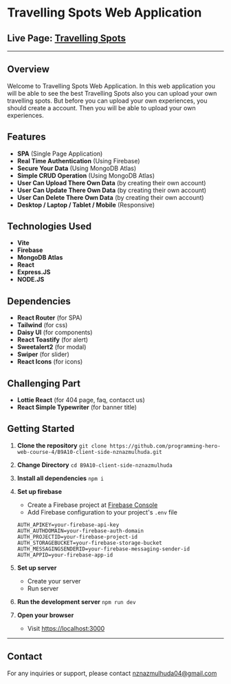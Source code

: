 # Travelling Spots Web Application

## Live Page: [Travelling Spots](https://earth-preview-9130a.web.app/)

<hr />

## Overview

Welcome to Travelling Spots Web Application. In this web application you will be able to see the best Travelling Spots also you can upload your own travelling spots. But before you can upload your own experiences, you should create a account. Then you will be able to upload your own experiences.

## Features

- **SPA** (Single Page Application)
- **Real Time Authentication** (Using Firebase)
- **Secure Your Data** (Using MongoDB Atlas)
- **Simple CRUD Operation** (Using MongoDB Atlas)
- **User Can Upload There Own Data** (by creating their own account)
- **User Can Update There Own Data** (by creating their own account)
- **User Can Delete There Own Data** (by creating their own account)
- **Desktop / Laptop / Tablet / Mobile** (Responsive)

## Technologies Used

- **Vite**
- **Firebase**
- **MongoDB Atlas**
- **React**
- **Express.JS**
- **NODE.JS**

## Dependencies

- **React Router** (for SPA)
- **Tailwind** (for css)
- **Daisy UI** (for components)
- **React Toastify** (for alert)
- **Sweetalert2** (for modal)
- **Swiper** (for slider)
- **React Icons** (for icons)

## Challenging Part

- **Lottie React** (for 404 page, faq, contacct us)
- **React Simple Typewriter** (for banner title)

## Getting Started

1. **Clone the repository**
```git clone https://github.com/programming-hero-web-course-4/B9A10-client-side-nznazmulhuda.git```

2. **Change Directory**
```cd B9A10-client-side-nznazmulhuda```

3. **Install all dependencies**
```npm i```

4. **Set up firebase**
    - Create a Firebase project at [Firebase Console](https://console.firebase.google.com/)
    - Add Firebase configuration to your project's `.env` file

    ```
    AUTH_APIKEY=your-firebase-api-key
    AUTH_AUTHDOMAIN=your-firebase-auth-domain
    AUTH_PROJECTID=your-firebase-project-id
    AUTH_STORAGEBUCKET=your-firebase-storage-bucket
    AUTH_MESSAGINGSENDERID=your-firebase-messaging-sender-id
    AUTH_APPID=your-firebase-app-id
    ```

5. **Set up server**
    * Create your server
    * Run server

6. **Run the development server**
```npm run dev```

7. **Open your browser**
    * Visit [https://localhost:3000](https://localhost:3000)

<hr />

## Contact
For any inquiries or support, please contact
<a>nznazmulhuda04@gmail.com</a>